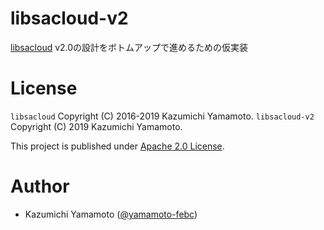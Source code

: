 # libsacloud-v2

[libsacloud](https://github.com/sacloud/libsacloud) v2.0の設計をボトムアップで進めるための仮実装

# License

  `libsacloud` Copyright (C) 2016-2019 Kazumichi Yamamoto.
  `libsacloud-v2` Copyright (C) 2019 Kazumichi Yamamoto.

  This project is published under [Apache 2.0 License](LICENSE).

# Author

* Kazumichi Yamamoto ([@yamamoto-febc](https://github.com/yamamoto-febc))
